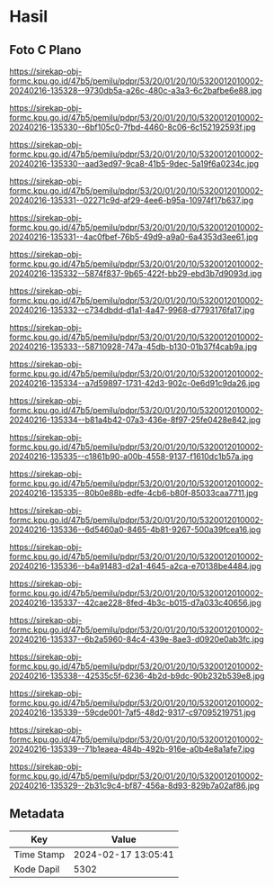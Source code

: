 # Hasil

## Foto C Plano

https://sirekap-obj-formc.kpu.go.id/47b5/pemilu/pdpr/53/20/01/20/10/5320012010002-20240216-135328--9730db5a-a26c-480c-a3a3-6c2bafbe6e88.jpg

https://sirekap-obj-formc.kpu.go.id/47b5/pemilu/pdpr/53/20/01/20/10/5320012010002-20240216-135330--6bf105c0-7fbd-4460-8c06-6c152192593f.jpg

https://sirekap-obj-formc.kpu.go.id/47b5/pemilu/pdpr/53/20/01/20/10/5320012010002-20240216-135330--aad3ed97-9ca8-41b5-9dec-5a19f6a0234c.jpg

https://sirekap-obj-formc.kpu.go.id/47b5/pemilu/pdpr/53/20/01/20/10/5320012010002-20240216-135331--02271c9d-af29-4ee6-b95a-10974f17b637.jpg

https://sirekap-obj-formc.kpu.go.id/47b5/pemilu/pdpr/53/20/01/20/10/5320012010002-20240216-135331--4ac0fbef-76b5-49d9-a9a0-6a4353d3ee61.jpg

https://sirekap-obj-formc.kpu.go.id/47b5/pemilu/pdpr/53/20/01/20/10/5320012010002-20240216-135332--5874f837-9b65-422f-bb29-ebd3b7d9093d.jpg

https://sirekap-obj-formc.kpu.go.id/47b5/pemilu/pdpr/53/20/01/20/10/5320012010002-20240216-135332--c734dbdd-d1a1-4a47-9968-d7793176fa17.jpg

https://sirekap-obj-formc.kpu.go.id/47b5/pemilu/pdpr/53/20/01/20/10/5320012010002-20240216-135333--58710928-747a-45db-b130-01b37f4cab9a.jpg

https://sirekap-obj-formc.kpu.go.id/47b5/pemilu/pdpr/53/20/01/20/10/5320012010002-20240216-135334--a7d59897-1731-42d3-902c-0e6d91c9da26.jpg

https://sirekap-obj-formc.kpu.go.id/47b5/pemilu/pdpr/53/20/01/20/10/5320012010002-20240216-135334--b81a4b42-07a3-436e-8f97-25fe0428e842.jpg

https://sirekap-obj-formc.kpu.go.id/47b5/pemilu/pdpr/53/20/01/20/10/5320012010002-20240216-135335--c1861b90-a00b-4558-9137-f1610dc1b57a.jpg

https://sirekap-obj-formc.kpu.go.id/47b5/pemilu/pdpr/53/20/01/20/10/5320012010002-20240216-135335--80b0e88b-edfe-4cb6-b80f-85033caa7711.jpg

https://sirekap-obj-formc.kpu.go.id/47b5/pemilu/pdpr/53/20/01/20/10/5320012010002-20240216-135336--6d5460a0-8465-4b81-9267-500a39fcea16.jpg

https://sirekap-obj-formc.kpu.go.id/47b5/pemilu/pdpr/53/20/01/20/10/5320012010002-20240216-135336--b4a91483-d2a1-4645-a2ca-e70138be4484.jpg

https://sirekap-obj-formc.kpu.go.id/47b5/pemilu/pdpr/53/20/01/20/10/5320012010002-20240216-135337--42cae228-8fed-4b3c-b015-d7a033c40656.jpg

https://sirekap-obj-formc.kpu.go.id/47b5/pemilu/pdpr/53/20/01/20/10/5320012010002-20240216-135337--6b2a5960-84c4-439e-8ae3-d0920e0ab3fc.jpg

https://sirekap-obj-formc.kpu.go.id/47b5/pemilu/pdpr/53/20/01/20/10/5320012010002-20240216-135338--42535c5f-6236-4b2d-b9dc-90b232b539e8.jpg

https://sirekap-obj-formc.kpu.go.id/47b5/pemilu/pdpr/53/20/01/20/10/5320012010002-20240216-135339--59cde001-7af5-48d2-9317-c97095219751.jpg

https://sirekap-obj-formc.kpu.go.id/47b5/pemilu/pdpr/53/20/01/20/10/5320012010002-20240216-135339--71b1eaea-484b-492b-916e-a0b4e8a1afe7.jpg

https://sirekap-obj-formc.kpu.go.id/47b5/pemilu/pdpr/53/20/01/20/10/5320012010002-20240216-135329--2b31c9c4-bf87-456a-8d93-829b7a02af86.jpg


## Metadata

| Key        | Value               |
| ---------- | ------------------- |
| Time Stamp | 2024-02-17 13:05:41 |
| Kode Dapil | 5302                |



